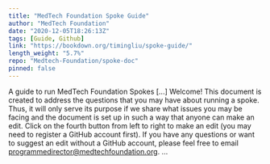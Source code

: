 ```yaml
---
title: "MedTech Foundation Spoke Guide"
author: "MedTech Foundation"
date: "2020-12-05T18:26:13Z"
tags: [Guide, Github]
link: "https://bookdown.org/timingliu/spoke-guide/"
length_weight: "5.7%"
repo: "Medtech-Foundation/spoke-doc"
pinned: false
---
```


A guide to run MedTech Foundation Spokes [...] Welcome! This document is created to address the questions that you may have about running a spoke. Thus, it will only serve its purpose if we share what issues you may be facing and the document is set up in such a way that anyone can make an edit. Click on the fourth button from left to right to make an edit (you may need to register a GitHub account first). If you have any questions or want to suggest an edit without a GitHub account, please feel free to email programmedirector@medtechfoundation.org. ...
